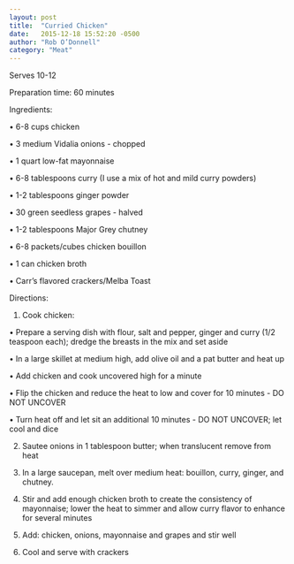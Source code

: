 ```yaml
---
layout: post
title:  "Curried Chicken"
date:   2015-12-18 15:52:20 -0500
author: "Rob O’Donnell"
category: "Meat"
---
```

Serves 10-12

Preparation time: 60 minutes

Ingredients:

• 6-8 cups chicken

• 3 medium Vidalia onions - chopped

• 1 quart low-fat mayonnaise

• 6-8 tablespoons curry (I use a mix of hot and mild curry powders)

• 1-2 tablespoons ginger powder

• 30 green seedless grapes - halved

• 1-2 tablespoons Major Grey chutney 

• 6-8 packets/cubes chicken bouillon

• 1 can chicken broth

• Carr’s flavored crackers/Melba Toast

Directions:

1. Cook chicken:

• Prepare a serving dish with flour, salt and pepper, ginger and curry (1/2 teaspoon each); dredge the breasts in the mix and set aside

• In a large skillet at medium high, add olive oil and a pat butter and heat up

• Add chicken and cook uncovered high for a minute

• Flip the chicken and reduce the heat to low and cover for 10 minutes - DO NOT UNCOVER

• Turn heat off and let sit an additional 10 minutes - DO NOT UNCOVER; let cool and dice

2. Sautee onions in 1 tablespoon butter; when translucent remove from heat

3. In a large saucepan, melt over medium heat: bouillon, curry, ginger, and chutney.

4. Stir and add enough chicken broth to create the consistency of mayonnaise; lower the heat to simmer and allow curry flavor to enhance for several minutes

5. Add: chicken, onions, mayonnaise and grapes and stir well

6. Cool and serve with crackers